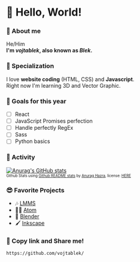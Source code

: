 # 👋 Hello, World!
### 👤 About me
He/Him <br>
**I'm *vojtablek*, also known as *Blek*.**

### 🎯 Specialization
I love **website coding** (HTML, CSS) and **Javascript**. <br>
Right now I'm learning 3D and Vector Graphic. <br>

### 📅 Goals for this year
- [ ] React
- [ ] JavaScript Promises perfection
- [ ] Handle perfectly RegEx
- [ ] Sass
- [ ] Python basics

### 💪 Activity
[![Anurag's GitHub stats](https://github-readme-stats.vercel.app/api?username=vojtablek&title_color=e76f51&text_color=f4a261&hide_border=true&bg_color=264653&show_icons=false)](https://github.com/anuraghazra/github-readme-stats)
<sub><sup><br>Github Stats using [Github README stats](https://github.com/anuraghazra/github-readme-stats) by [Anurag Hazra](https://github.com/anuraghazra), license: [HERE](https://github.com/anuraghazra/github-readme-stats/blob/master/LICENSE)</sup></sub>

### 😎 Favorite Projects
- 🎶 [LMMS](https://github.com/LMMS/lmms)
- 👨‍💻 [Atom](https://github.com/atom/atom)
- 🧊 [Blender](https://github.com/blender/blender)
- 🖌 [Inkscape](https://github.com/inkscape/inkscape)

### 📢 Copy link and Share me!
```
https://github.com/vojtablek/
```
